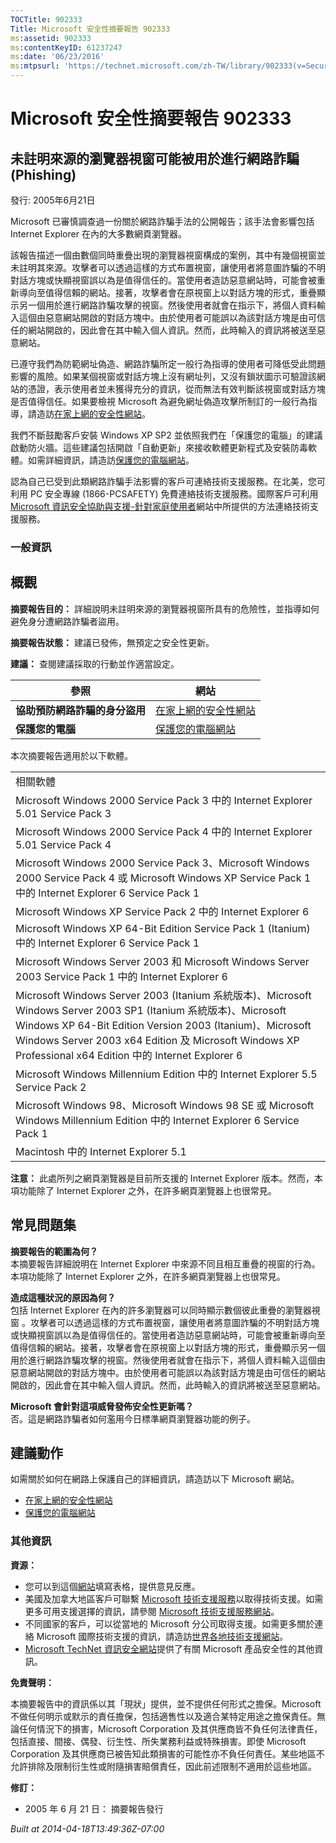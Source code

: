 ```yaml
---
TOCTitle: 902333
Title: Microsoft 安全性摘要報告 902333
ms:assetid: 902333
ms:contentKeyID: 61237247
ms:date: '06/23/2016'
ms:mtpsurl: 'https://technet.microsoft.com/zh-TW/library/902333(v=Security.10)'
---
```



Microsoft 安全性摘要報告 902333
===============================

未註明來源的瀏覽器視窗可能被用於進行網路詐騙 (Phishing)
-------------------------------------------------------

發行: 2005年6月21日

Microsoft 已審慎調查過一份關於網路詐騙手法的公開報告；該手法會影響包括 Internet Explorer 在內的大多數網頁瀏覽器。

該報告描述一個由數個同時重疊出現的瀏覽器視窗構成的案例，其中有幾個視窗並未註明其來源。攻擊者可以透過這樣的方式布置視窗，讓使用者將意圖詐騙的不明對話方塊或快顯視窗誤以為是值得信任的。當使用者造訪惡意網站時，可能會被重新導向至值得信賴的網站。接著，攻擊者會在原視窗上以對話方塊的形式，重疊顯示另一個用於進行網路詐騙攻擊的視窗。然後使用者就會在指示下，將個人資料輸入這個由惡意網站開啟的對話方塊中。由於使用者可能誤以為該對話方塊是由可信任的網站開啟的，因此會在其中輸入個人資訊。然而，此時輸入的資訊將被送至惡意網站。

已遵守我們為防範網址偽造、網路詐騙所定一般行為指導的使用者可降低受此問題影響的風險。如果某個視窗或對話方塊上沒有網址列，又沒有鎖狀圖示可驗證該網站的憑證，表示使用者並未獲得充分的資訊，從而無法有效判斷該視窗或對話方塊是否值得信任。如果要檢視 Microsoft 為避免網址偽造攻擊所制訂的一般行為指導，請造訪[在家上網的安全性網站](https://www.microsoft.com/phishing/)。

我們不斷鼓勵客戶安裝 Windows XP SP2 並依照我們在「保護您的電腦」的建議啟動防火牆。這些建議包括開啟「自動更新」來接收軟體更新程式及安裝防毒軟體。如需詳細資訊，請造訪[保護您的電腦網站](https://www.microsoft.com/protect/)。

認為自己已受到此類網路詐騙手法影響的客戶可連絡技術支援服務。在北美，您可利用 PC 安全專線 (1866-PCSAFETY) 免費連絡技術支援服務。國際客戶可利用 [Microsoft 資訊安全協助與支援-針對家庭使用者](https://support.microsoft.com/security/)網站中所提供的方法連絡技術支援服務。

### 一般資訊

概觀
----


**摘要報告目的：**  詳細說明未註明來源的瀏覽器視窗所具有的危險性，並指導如何避免身分遭網路詐騙者盜用。

**摘要報告狀態：**  建議已發佈，無預定之安全性更新。

**建議：**  查閱建議採取的行動並作適當設定。

| 參照                           | 網站                                                                                        |
|--------------------------------|---------------------------------------------------------------------------------------------|
| **協助預防網路詐騙的身分盜用** | [在家上網的安全性網站](https://www.microsoft.com/taiwan/athome/security/email/phishing.mspx) |
| **保護您的電腦**               | [保護您的電腦網站](https://www.microsoft.com/taiwan/security/protect/)                       |

本次摘要報告適用於以下軟體。

|                                                                                                                                                                                                                                                                                         |
|-----------------------------------------------------------------------------------------------------------------------------------------------------------------------------------------------------------------------------------------------------------------------------------------|
| 相關軟體                                                                                                                                                                                                                                                                                |
| Microsoft Windows 2000 Service Pack 3 中的 Internet Explorer 5.01 Service Pack 3                                                                                                                                                                                                        |
| Microsoft Windows 2000 Service Pack 4 中的 Internet Explorer 5.01 Service Pack 4                                                                                                                                                                                                        |
| Microsoft Windows 2000 Service Pack 3、Microsoft Windows 2000 Service Pack 4 或 Microsoft Windows XP Service Pack 1 中的 Internet Explorer 6 Service Pack 1                                                                                                                             |
| Microsoft Windows XP Service Pack 2 中的 Internet Explorer 6                                                                                                                                                                                                                            |
| Microsoft Windows XP 64-Bit Edition Service Pack 1 (Itanium) 中的 Internet Explorer 6 Service Pack 1                                                                                                                                                                                    |
| Microsoft Windows Server 2003 和 Microsoft Windows Server 2003 Service Pack 1 中的 Internet Explorer 6                                                                                                                                                                                  |
| Microsoft Windows Server 2003 (Itanium 系統版本)、Microsoft Windows Server 2003 SP1 (Itanium 系統版本)、Microsoft Windows XP 64-Bit Edition Version 2003 (Itanium)、Microsoft Windows Server 2003 x64 Edition 及 Microsoft Windows XP Professional x64 Edition 中的 Internet Explorer 6 |
| Microsoft Windows Millennium Edition 中的 Internet Explorer 5.5 Service Pack 2                                                                                                                                                                                                          |
| Microsoft Windows 98、Microsoft Windows 98 SE 或 Microsoft Windows Millennium Edition 中的 Internet Explorer 6 Service Pack 1                                                                                                                                                           |
| Macintosh 中的 Internet Explorer 5.1                                                                                                                                                                                                                                                    |

**注意：** 此處所列之網頁瀏覽器是目前所支援的 Internet Explorer 版本。然而，本項功能除了 Internet Explorer 之外，在許多網頁瀏覽器上也很常見。

常見問題集
----------


**摘要報告的範圍為何？**  
本摘要報告詳細說明在 Internet Explorer 中來源不同且相互重疊的視窗的行為。本項功能除了 Internet Explorer 之外，在許多網頁瀏覽器上也很常見。

**造成這種狀況的原因為何？**  
包括 Internet Explorer 在內的許多瀏覽器可以同時顯示數個彼此重疊的瀏覽器視窗 。攻擊者可以透過這樣的方式布置視窗，讓使用者將意圖詐騙的不明對話方塊或快顯視窗誤以為是值得信任的。當使用者造訪惡意網站時，可能會被重新導向至值得信賴的網站。接著，攻擊者會在原視窗上以對話方塊的形式，重疊顯示另一個用於進行網路詐騙攻擊的視窗。然後使用者就會在指示下，將個人資料輸入這個由惡意網站開啟的對話方塊中。由於使用者可能誤以為該對話方塊是由可信任的網站開啟的，因此會在其中輸入個人資訊。然而，此時輸入的資訊將被送至惡意網站。

**Microsoft 會針對這項威脅發佈安全性更新嗎？**  
否。這是網路詐騙者如何濫用今日標準網頁瀏覽器功能的例子。

建議動作
--------


如需關於如何在網路上保護自己的詳細資訊，請造訪以下 Microsoft 網站。

-   [在家上網的安全性網站](https://www.microsoft.com/taiwan/athome/security/email/phishing.mspx)
-   [保護您的電腦網站](https://www.microsoft.com/taiwan/security/protect/)

### 其他資訊

**資源：** 

-   您可以到這個[網站](https://support.microsoft.com/common/survey.aspx?scid=sw;en;1257&amp;showpage=1&amp;ws=technet&amp;sd=tech)填寫表格，提供意見反應。
-   美國及加拿大地區客戶可聯繫 [Microsoft 技術支援服務](https://go.microsoft.com/fwlink/?linkid=21131)以取得技術支援。如需更多可用支援選擇的資訊，請參閱 [Microsoft 技術支援服務網站](https://support.microsoft.com/)。
-   不同國家的客戶，可以從當地的 Microsoft 分公司取得支援。如需更多關於連絡 Microsoft 國際技術支援的資訊，請造訪[世界各地技術支援網站](https://go.microsoft.com/fwlink/?linkid=21155)。
-   [Microsoft TechNet 資訊安全網站](https://www.microsoft.com/taiwan/technet/security/default.mspx)提供了有關 Microsoft 產品安全性的其他資訊。

**免責聲明：** 

本摘要報告中的資訊係以其「現狀」提供，並不提供任何形式之擔保。Microsoft 不做任何明示或默示的責任擔保，包括適售性以及適合某特定用途之擔保責任。無論任何情況下的損害，Microsoft Corporation 及其供應商皆不負任何法律責任，包括直接、間接、偶發、衍生性、所失業務利益或特殊損害。即使 Microsoft Corporation 及其供應商已被告知此類損害的可能性亦不負任何責任。某些地區不允許排除及限制衍生性或附隨損害賠償責任，因此前述限制不適用於這些地區。

**修訂：** 

-   2005 年 6 月 21 日： 摘要報告發行

*Built at 2014-04-18T13:49:36Z-07:00*
